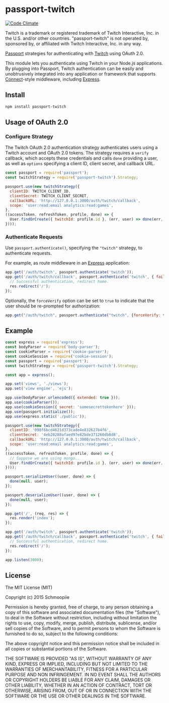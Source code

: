 # passport-twitch

[![Code Climate](https://codeclimate.com/github/Schmoopiie/passport-twitch/badges/gpa.svg)](https://codeclimate.com/github/Schmoopiie/passport-twitch)

Twitch is a trademark or registered trademark of Twitch Interactive, Inc. in the U.S. and/or other countries. "passport-twitch" is not operated by, sponsored by, or affiliated with Twitch Interactive, Inc. in any way.

[Passport](http://passportjs.org/) strategies for authenticating with [Twitch](http://www.twitch.tv/)
using OAuth 2.0.

This module lets you authenticate using Twitch in your Node.js applications.
By plugging into Passport, Twitch authentication can be easily and
unobtrusively integrated into any application or framework that supports
[Connect](http://www.senchalabs.org/connect/)-style middleware, including
[Express](http://expressjs.com/).

## Install

```bash
npm install passport-twitch
```

## Usage of OAuth 2.0

### Configure Strategy

The Twitch OAuth 2.0 authentication strategy authenticates users using a Twitch
account and OAuth 2.0 tokens. The strategy requires a `verify` callback, which
accepts these credentials and calls `done` providing a user, as well as
`options` specifying a client ID, client secret, and callback URL.

```javascript
const passport = require('passport');
const twitchStrategy = require('passport-twitch').Strategy;

passport.use(new twitchStrategy({
  clientID: TWITCH_CLIENT_ID,
  clientSecret: TWITCH_CLIENT_SECRET,
  callbackURL: 'http://127.0.0.1:3000/auth/twitch/callback',
  scope: 'user:read:email analytics:read:games',
},
((accessToken, refreshToken, profile, done) => {
  User.findOrCreate({ twitchId: profile.id }, (err, user) => done(err, user));
})));
```

### Authenticate Requests

Use `passport.authenticate()`, specifying the `"twitch"` strategy, to
authenticate requests.

For example, as route middleware in an [Express](http://expressjs.com/)
application:

```javascript
app.get('/auth/twitch', passport.authenticate('twitch'));
app.get('/auth/twitch/callback', passport.authenticate('twitch', { failureRedirect: '/' }), (req, res) => {
  // Successful authentication, redirect home.
  res.redirect('/');
});
```

Optionally, the `forceVerify` option can be set to `true` to indicate
that the user should be re-prompted for authorization:

```javascript
app.get("/auth/twitch", passport.authenticate("twitch", {forceVerify: true}));
```

## Example

```javascript
const express = require('express');
const bodyParser = require('body-parser');
const cookieParser = require('cookie-parser');
const cookieSession = require('cookie-session');
const passport = require('passport');
const twitchStrategy = require('passport-twitch').Strategy;

const app = express();

app.set('views', './views');
app.set('view engine', 'ejs');

app.use(bodyParser.urlencoded({ extended: true }));
app.use(cookieParser());
app.use(cookieSession({ secret: 'somesecrettokenhere' }));
app.use(passport.initialize());
app.use(express.static('./public'));

passport.use(new twitchStrategy({
  clientID: '098f6bcd4621d373cade4e832627b4f6',
  clientSecret: '4eb20288afaed97e82bde371260db8d8',
  callbackURL: 'http://127.0.0.1:3000/auth/twitch/callback',
  scope: 'user:read:email analytics:read:games',
},
((accessToken, refreshToken, profile, done) => {
  // Suppose we are using mongo..
  User.findOrCreate({ twitchId: profile.id }, (err, user) => done(err, user));
})));

passport.serializeUser((user, done) => {
  done(null, user);
});

passport.deserializeUser((user, done) => {
  done(null, user);
});

app.get('/', (req, res) => {
  res.render('index');
});

app.get('/auth/twitch', passport.authenticate('twitch'));
app.get('/auth/twitch/callback', passport.authenticate('twitch', { failureRedirect: '/' }), (req, res) => {
  // Successful authentication, redirect home.
  res.redirect('/');
});

app.listen(3000);
```

## License

The MIT License (MIT)

Copyright (c) 2015 Schmoopiie

Permission is hereby granted, free of charge, to any person obtaining a copy
of this software and associated documentation files (the "Software"), to deal
in the Software without restriction, including without limitation the rights
to use, copy, modify, merge, publish, distribute, sublicense, and/or sell
copies of the Software, and to permit persons to whom the Software is
furnished to do so, subject to the following conditions:

The above copyright notice and this permission notice shall be included in
all copies or substantial portions of the Software.

THE SOFTWARE IS PROVIDED "AS IS", WITHOUT WARRANTY OF ANY KIND, EXPRESS OR
IMPLIED, INCLUDING BUT NOT LIMITED TO THE WARRANTIES OF MERCHANTABILITY,
FITNESS FOR A PARTICULAR PURPOSE AND NON INFRINGEMENT. IN NO EVENT SHALL THE
AUTHORS OR COPYRIGHT HOLDERS BE LIABLE FOR ANY CLAIM, DAMAGES OR OTHER
LIABILITY, WHETHER IN AN ACTION OF CONTRACT, TORT OR OTHERWISE, ARISING FROM,
OUT OF OR IN CONNECTION WITH THE SOFTWARE OR THE USE OR OTHER DEALINGS IN
THE SOFTWARE.

